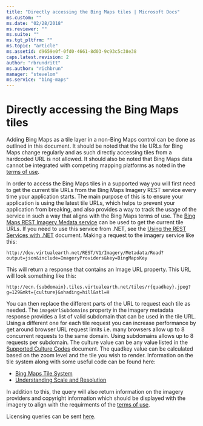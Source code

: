 ```yaml
---
title: "Directly accessing the Bing Maps tiles | Microsoft Docs"
ms.custom: ""
ms.date: "02/28/2018"
ms.reviewer: ""
ms.suite: ""
ms.tgt_pltfrm: ""
ms.topic: "article"
ms.assetid: d9659e0f-0fd0-4661-8d03-9c93c5c38e38
caps.latest.revision: 2
author: "rbrundritt"
ms.author: "richbrun"
manager: "stevelom"
ms.service: "bing-maps"
---
```


# Directly accessing the Bing Maps tiles

Adding Bing Maps as a tile layer in a non-Bing Maps control can be done as outlined in this document. It should be noted that the tile URLs for Bing Maps change regularly and as such directly accessing tiles from a hardcoded URL is not allowed. It should also be noted that Bing Maps data cannot be integrated with competing mapping platforms as noted in the [terms of use](http://www.microsoft.com/maps/product/terms.html).

In order to access the Bing Maps tiles in a supported way you will first need to get the current tile URLs from the Bing Maps Imagery REST service every time your application starts. The main purpose of this is to ensure your application is using the latest tile URLs, which helps to prevent your application from breaking, and also provides a way to track the usage of the service in such a way that aligns with the Bing Maps terms of use. The [Bing Maps REST Imagery Medata service](imagery/get-imagery-metadata.md) can be used to get the current tile URLs. If you need to use this service from .NET, see the [Using the REST Services with .NET](using-the-rest-services-with-net.md) document. Making a request to the imagery service like this:

```url
http://dev.virtualearth.net/REST/V1/Imagery/Metadata/Road?output=json&include=ImageryProviders&key=BingMapsKey
```

This will return a response that contains an Image URL property. This URL will look something like this:

```url
http://ecn.{subdomain}.tiles.virtualearth.net/tiles/r{quadkey}.jpeg?g=129&mkt={culture}&shading=hill&stl=H
```

You can then replace the different parts of the URL to request each tile as needed. The `imageUrlSubdomains` property in the imagery metadata response provides a list of valid subdomain that can be used in the tile URL. Using a different one for each tile request you can increase performance by get around browser URL request limits i.e. many browsers allow up to 8 concurrent requests to the same domain. Using subdomains allows up to 8 requests per subdomain. The culture value can be any value listed in the [Supported Culture Codes](common-parameters-and-types/supported-culture-codes.md) document. The quadkey value can be calculated based on the zoom level and the tile you wish to render. Information on the tile system along with some useful code can be found here:

* [Bing Maps Tile System](../articles/bing-maps-tile-system.md)
* [Understanding Scale and Resolution](../articles/understanding-scale-and-resolution.md)

In addition to this, the query will also return information on the imagery providers and copyright information which should be displayed with the imagery to align with the requirments of the [terms of use](http://www.microsoft.com/maps/product/terms.html).

Licensing queries can be sent [here](http://www.microsoft.com/maps/contact-us.aspx).